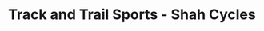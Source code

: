 ---
title: "Track and Trail Sports - Shah Cycles"
url: /mysuru/track-and-trail-sports-shah-cycles/
shop: sports
---